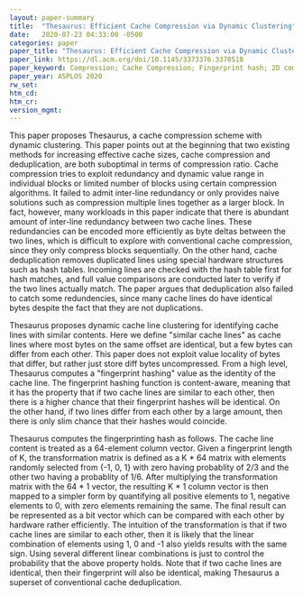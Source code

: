 ```yaml
---
layout: paper-summary
title:  "Thesaurus: Efficient Cache Compression via Dynamic Clustering"
date:   2020-07-23 04:33:00 -0500
categories: paper
paper_title: "Thesaurus: Efficient Cache Compression via Dynamic Clustering"
paper_link: https://dl.acm.org/doi/10.1145/3373376.3378518
paper_keyword: Compression; Cache Compression; Fingerprint hash; 2D compression; Thesaurus
paper_year: ASPLOS 2020
rw_set:
htm_cd:
htm_cr:
version_mgmt:
---
```


This paper proposes Thesaurus, a cache compression scheme with dynamic clustering. This paper points out at the beginning
that two existing methods for increasing effective cache sizes, cache compression and deduplication, are both suboptimal
in terms of compression ratio. Cache compression tries to exploit redundancy and dynamic value range in individual
blocks or limited number of blocks using certain compression algorithms. It failed to admit inter-line redundancy or
only provides naive solutions such as compression multiple lines together as a larger block. In fact, however, many
workloads in this paper indicate that there is abundant amount of inter-line redundancy between two cache lines. These
redundancies can be encoded more efficiently as byte deltas between the two lines, which is difficult to explore with
conventional cache compression, since they only compress blocks sequentially.
On the other hand, cache deduplication removes duplicated lines using special hardware structures such as hash tables.
Incoming lines are checked with the hash table first for hash matches, and full value comparisons are conducted
later to verify if the two lines actually match. The paper argues that deduplication also failed to catch some redundencies,
since many cache lines do have identical bytes despite the fact that they are not duplications.

Thesaurus proposes dynamic cache line clustering for identifying cache lines with similar contents. Here we define "similar
cache lines" as cache lines where most bytes on the same offset are identical, but a few bytes can differ from each other.
This paper does not exploit value locality of bytes that differ, but rather just store diff bytes uncompressed. 
From a high level, Thesaurus computes a "fingerprint hashing" value as the identity of the cache line. The fingerprint
hashing function is content-aware, meaning that it has the property that if two cache lines are similar to each other, 
then there is a higher chance that their fingerprint hashes will be identical. On the other hand, if two lines differ
from each other by a large amount, then there is only slim chance that their hashes would coincide.

Thesaurus computes the fingerprinting hash as follows. The cache line content is treated as a 64-element column vector.
Given a fingerprint length of K, the transformation matrix is defined as a K * 64 matrix with elements randomly selected
from {-1, 0, 1} with zero having probablity of 2/3 and the other two having a probablity of 1/6. After multiplying the 
transformation matrix with the 64 * 1 vector, the resulting K * 1 column vector is then mapped to a simpler form by 
quantifying all positive elements to 1, negative elements to 0, with zero elements remaining the same. The final result
can be represented as a bit vector which can be compared with each other by hardware rather efficiently. 
The intuition of the transformation is that if two cache lines are similar to each other, then it is likely that the linear
combination of elements using 1, 0 and -1 also yields results with the same sign. Using several different linear combinations
is just to control the probability that the above property holds. 
Note that if two cache lines are identical, then their fingerprint will also be identical, making Thesaurus a superset
of conventional cache deduplication.